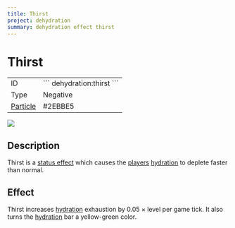 ```yaml
---
title: Thirst
project: dehydration
summary: dehydration effect thirst
---
```

# Thirst
<div class="main_table">
<div class="left_main_table">
<table class="left_table">
    <tbody>
        <tr>
            <td class="first-column">ID</td>
            <td class="second-column">
            ```
            dehydration:thirst
            ```
            </td>
        </tr>
        <tr id="linear-top">
            <td class="first-column">Type</td>
            <td class="second-column">Negative</td>
        </tr>
        <tr id="linear-top">
            <td class="first-column"><a href="https://minecraft.wiki/w/Particles" target="_blank">Particle</a></td>
            <td class="second-column">#2EBBE5</td>
        </tr>
    </tbody>
</table>
</div>
    <img src="/wiki/assets/dehydration/effects/thirst.png" loading="lazy" class="right_img_table"/>
</div>

## Description
Thirst is a [status effect](https://minecraft.wiki/w/Effect) which causes the [players](https://minecraft.wiki/w/Player) [hydration](/wiki/mods/Dehydration/Mechanic/index) to deplete faster than normal.

## Effect
Thirst increases [hydration](/wiki/mods/Dehydration/Mechanic/index) exhaustion by 0.05 × level per game tick. It also turns the [hydration](/wiki/mods/Dehydration/Mechanic/index) bar a yellow-green color.
